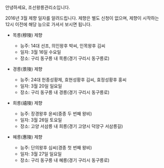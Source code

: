 안녕하세요, 조선왕릉관리소입니다.

2016년 3월 제향 일자를 알려드립니다. 제향은 별도 신청이 없으며, 제향이 시작하는 12시 이전에 해당 능으로 가셔서 보시면 됩니다.

- 목릉(穆陵) 제향
  - 능주: 14대 선조, 의인왕후 박씨, 인목왕후 김씨
  - 일자: 3월 16일 수요일
  - 장소: 구리 동구릉 내 목릉(경기 구리시 동구릉로)

- 경릉(景陵) 제향
  - 능주: 24대 헌종성황제, 효현성황후 김씨, 효정성황후 홍씨
  - 일자: 3월 20일 일요일
  - 장소: 구리 동구릉 내 경릉(경기 구리시 동구릉로)

- 희릉(禧陵) 제향
  - 능주: 장경왕후 윤씨(중종 두 번째 왕비)
  - 일자: 3월 26일 토요일
  - 장소: 고양 서삼릉 내 희릉(경기 고양시 덕양구 서삼릉길)

- 혜릉(惠陵) 제향
  - 능주: 단의왕후 심씨(경종 첫 번째 왕비)
  - 일자: 3월 27일 일요일
  - 장소: 구리 동구릉 내 혜릉(경기 구리시 동구릉로)